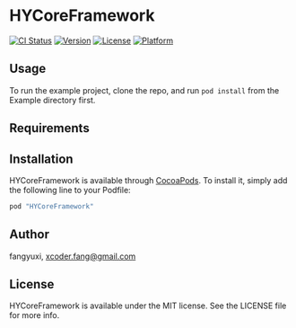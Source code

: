 # HYCoreFramework

[![CI Status](http://img.shields.io/travis/fangyuxi/HYCoreFramework.svg?style=flat)](https://travis-ci.org/fangyuxi/HYCoreFramework)
[![Version](https://img.shields.io/cocoapods/v/HYCoreFramework.svg?style=flat)](http://cocoapods.org/pods/HYCoreFramework)
[![License](https://img.shields.io/cocoapods/l/HYCoreFramework.svg?style=flat)](http://cocoapods.org/pods/HYCoreFramework)
[![Platform](https://img.shields.io/cocoapods/p/HYCoreFramework.svg?style=flat)](http://cocoapods.org/pods/HYCoreFramework)

## Usage

To run the example project, clone the repo, and run `pod install` from the Example directory first.

## Requirements

## Installation

HYCoreFramework is available through [CocoaPods](http://cocoapods.org). To install
it, simply add the following line to your Podfile:

```ruby
pod "HYCoreFramework"
```

## Author

fangyuxi, xcoder.fang@gmail.com

## License

HYCoreFramework is available under the MIT license. See the LICENSE file for more info.
